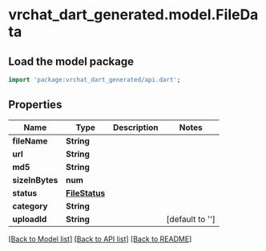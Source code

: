 # vrchat_dart_generated.model.FileData

## Load the model package
```dart
import 'package:vrchat_dart_generated/api.dart';
```

## Properties
Name | Type | Description | Notes
------------ | ------------- | ------------- | -------------
**fileName** | **String** |  | 
**url** | **String** |  | 
**md5** | **String** |  | 
**sizeInBytes** | **num** |  | 
**status** | [**FileStatus**](FileStatus.md) |  | 
**category** | **String** |  | 
**uploadId** | **String** |  | [default to '']

[[Back to Model list]](../README.md#documentation-for-models) [[Back to API list]](../README.md#documentation-for-api-endpoints) [[Back to README]](../README.md)


